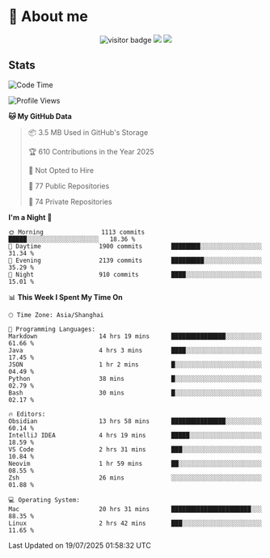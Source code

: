 <!-- ![](https://youpai.roccoshi.top/img/20200804214216.png) -->

# 🧐 About me
 
<p align="center">
<img src="https://visitor-badge.laobi.icu/badge?page_id=Lincest.Lincest&title=hits" alt="visitor badge"/>
<a href="mailto:imroccoshi@gmail.com"><img src="https://img.shields.io/badge/gmail-imroccoshi%40gmail.com-red"></a>
<a href="https://blog.roccoshi.top"><img src="https://img.shields.io/badge/blog-roccoshi-green"></a>
</p>

## Stats

<!--START_SECTION:waka-->
![Code Time](http://img.shields.io/badge/Code%20Time-2%2C576%20hrs%2042%20mins-blue)

![Profile Views](http://img.shields.io/badge/Profile%20Views-1-blue)

**🐱 My GitHub Data** 

> 📦 3.5 MB Used in GitHub's Storage 
 > 
> 🏆 610 Contributions in the Year 2025
 > 
> 🚫 Not Opted to Hire
 > 
> 📜 77 Public Repositories 
 > 
> 🔑 74 Private Repositories 
 > 
**I'm a Night 🦉** 

```text
🌞 Morning                1113 commits        █████░░░░░░░░░░░░░░░░░░░░   18.36 % 
🌆 Daytime                1900 commits        ████████░░░░░░░░░░░░░░░░░   31.34 % 
🌃 Evening                2139 commits        █████████░░░░░░░░░░░░░░░░   35.29 % 
🌙 Night                  910 commits         ████░░░░░░░░░░░░░░░░░░░░░   15.01 % 
```


📊 **This Week I Spent My Time On** 

```text
🕑︎ Time Zone: Asia/Shanghai

💬 Programming Languages: 
Markdown                 14 hrs 19 mins      ███████████████░░░░░░░░░░   61.66 % 
Java                     4 hrs 3 mins        ████░░░░░░░░░░░░░░░░░░░░░   17.45 % 
JSON                     1 hr 2 mins         █░░░░░░░░░░░░░░░░░░░░░░░░   04.49 % 
Python                   38 mins             █░░░░░░░░░░░░░░░░░░░░░░░░   02.79 % 
Bash                     30 mins             █░░░░░░░░░░░░░░░░░░░░░░░░   02.17 % 

🔥 Editors: 
Obsidian                 13 hrs 58 mins      ███████████████░░░░░░░░░░   60.14 % 
IntelliJ IDEA            4 hrs 19 mins       █████░░░░░░░░░░░░░░░░░░░░   18.59 % 
VS Code                  2 hrs 31 mins       ███░░░░░░░░░░░░░░░░░░░░░░   10.84 % 
Neovim                   1 hr 59 mins        ██░░░░░░░░░░░░░░░░░░░░░░░   08.55 % 
Zsh                      26 mins             ░░░░░░░░░░░░░░░░░░░░░░░░░   01.88 % 

💻 Operating System: 
Mac                      20 hrs 31 mins      ██████████████████████░░░   88.35 % 
Linux                    2 hrs 42 mins       ███░░░░░░░░░░░░░░░░░░░░░░   11.65 % 
```


 Last Updated on 19/07/2025 01:58:32 UTC
<!--END_SECTION:waka-->


